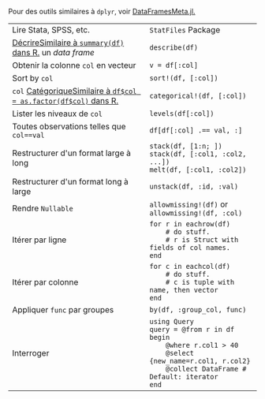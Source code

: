 Pour des outils similaires à `dplyr`, voir
[DataFramesMeta.jl.](https://github.com/JuliaStats/DataFramesMeta.jl)

|                                  |                                           |
| -------------------------------- | ----------------------------------------- |
| Lire Stata, SPSS, etc.           | `StatFiles` Package                       |
| <a class="tooltip" href="#">Décrire<span>Similaire à `summary(df)` dans R.</span></a> un *data frame* | `describe(df)` |
| Obtenir la colonne `col` en vecteur     | `v = df[:col]`                            |
| Sort by `col`                    | `sort!(df, [:col])`                       |
| `col` <a class="tooltip" href="#">Catégorique<span>Similaire à `df$col = as.factor(df$col)` dans R.</span>  | `categorical!(df, [:col])` |
| Lister les niveaux de `col`      | `levels(df[:col])`                        |
| Toutes observations telles que `col==val` | `df[df[:col] .== val, :]`                 |
| Restructurer d'un format large à long | `stack(df, [1:n; ])`<br>`stack(df, [:col1, :col2, ...])`<br>`melt(df, [:col1, :col2])` |
| Restructurer d'un format long à large | `unstack(df, :id, :val)`                  |
| Rendre `Nullable`                | `allowmissing!(df)` or `allowmissing!(df, :col)` |
| Itérer par ligne                 | `for r in eachrow(df)`<br>`    # do stuff.`<br>`    # r is Struct with fields of col names.`<br>`end` |
| Itérer par colonne               | `for c in eachcol(df)`<br>`    # do stuff.`<br>`    # c is tuple with name, then vector`<br>`end` |
| Appliquer `func` par groupes     | `by(df, :group_col, func)`                |
| Interroger                       | `using Query`<br>`query = @from r in df begin`<br>`    @where r.col1 > 40`<br>`    @select {new_name=r.col1, r.col2}`<br>`    @collect DataFrame # Default: iterator`<br>`end` |
